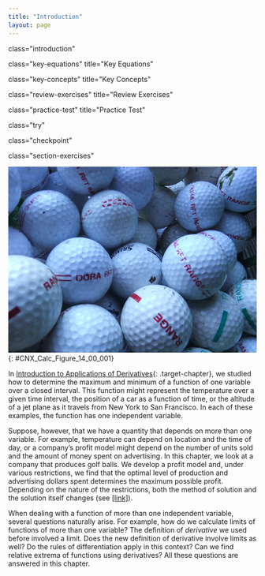 ```yaml
---
title: "Introduction"
layout: page
---
```



<cnx-pi data-type="cnx.flag.introduction"> class="introduction" </cnx-pi>

<cnx-pi data-type="cnx.eoc">class="key-equations" title="Key Equations"</cnx-pi>

<cnx-pi data-type="cnx.eoc">class="key-concepts" title="Key Concepts"</cnx-pi>

<cnx-pi data-type="cnx.eoc">class="review-exercises" title="Review Exercises"</cnx-pi>

<cnx-pi data-type="cnx.eoc">class="practice-test" title="Practice Test"</cnx-pi>

<cnx-pi data-type="cnx.answers">class="try"</cnx-pi>

<cnx-pi data-type="cnx.answers">class="checkpoint"</cnx-pi>

<cnx-pi data-type="cnx.answers">class="section-exercises"</cnx-pi>

 ![A photo of many golf balls.](../resources/CNX_Calc_Figure_14_00_001.jpg "Americans use (and lose) millions of golf balls a year, which keeps golf ball manufacturers in business. In this chapter, we study a profit model and learn methods for calculating optimal production levels for a typical golf ball manufacturing company. (credit: modification of work by oatsy40, Flickr)"){: #CNX_Calc_Figure_14_00_001}

In [Introduction to Applications of Derivatives](/m53602){: .target-chapter}, we studied how to determine the maximum and minimum of a function of one variable over a closed interval. This function might represent the temperature over a given time interval, the position of a car as a function of time, or the altitude of a jet plane as it travels from New York to San Francisco. In each of these examples, the function has one independent variable.

Suppose, however, that we have a quantity that depends on more than one variable. For example, temperature can depend on location and the time of day, or a company’s profit model might depend on the number of units sold and the amount of money spent on advertising. In this chapter, we look at a company that produces golf balls. We develop a profit model and, under various restrictions, we find that the optimal level of production and advertising dollars spent determines the maximum possible profit. Depending on the nature of the restrictions, both the method of solution and the solution itself changes (see [\[link\]](/m53942#fs-id1167793423548)).

When dealing with a function of more than one independent variable, several questions naturally arise. For example, how do we calculate limits of functions of more than one variable? The definition of *derivative* we used before involved a limit. Does the new definition of derivative involve limits as well? Do the rules of differentiation apply in this context? Can we find relative extrema of functions using derivatives? All these questions are answered in this chapter.

